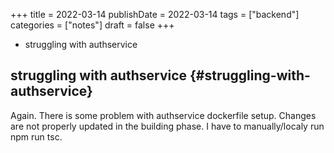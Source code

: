 +++
title = 2022-03-14
publishDate = 2022-03-14
tags = ["backend"]
categories = ["notes"]
draft = false
+++

-   struggling with authservice

<!--more-->


## struggling with authservice {#struggling-with-authservice}

Again.
There is some problem with authservice dockerfile setup.
Changes are not properly updated in the building phase.
I have to manually/localy run npm run tsc.